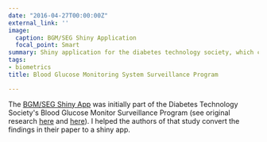 ```yaml
---
date: "2016-04-27T00:00:00Z"
external_link: ''
image:
  caption: BGM/SEG Shiny Application
  focal_point: Smart
summary: Shiny application for the diabetes technology society, which clinicians can use to upload point-of-care glucose monitor readings and compare them to lab reference plasma specimens. 
tags:
- biometrics
title: Blood Glucose Monitoring System Surveillance Program

---
```


The [BGM/SEG Shiny App](https://www.diabetestechnology.org/seg.shtml) was initially part of the Diabetes Technology Society's Blood Glucose Monitor Surveillance Program (see original research [here](https://journals.sagepub.com/doi/full/10.1177/1932296814539589) and [here](https://journals.sagepub.com/doi/full/10.1177/1932296814539590)). I helped the authors of that study convert the findings in their paper to a shiny app.